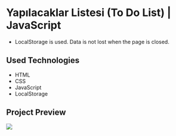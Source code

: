 # Yapılacaklar Listesi (To Do List)  | JavaScript
-  LocalStorage is used. Data is not lost when the page is closed.
## Used Technologies
* HTML
* CSS
* JavaScript
* LocalStorage

## Project Preview
![](images/Yap%C4%B1lacaklar-Listesi.gif)

